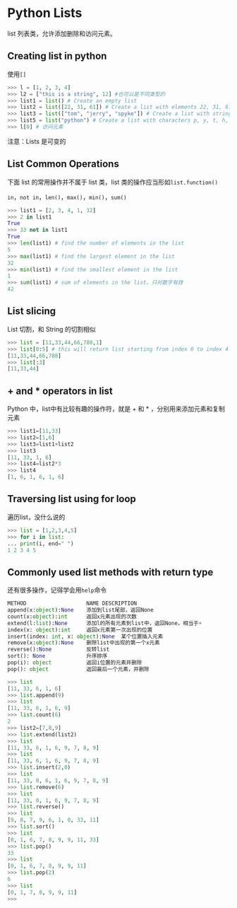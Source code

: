 # Python Lists

list 列表类，允许添加删除和访问元素。

## Creating list in python

使用`[]`

```python
>>> l = [1, 2, 3, 4]
>>> l2 = ["this is a string", 12] #也可以是不同类型的
>>> list1 = list() # Create an empty list
>>> list2 = list([22, 31, 61]) # Create a list with elements 22, 31, 61
>>> list3 = list(["tom", "jerry", "spyke"]) # Create a list with strings
>>> list5 = list("python") # Create a list with characters p, y, t, h, o, n
>>> l[0] # 访问元素
```


注意：Lists 是可变的

## List Common Operations

下面 list 的常用操作并不属于 list 类，list 类的操作应当形如`list.function()`

`in`，`not in`，`len()`，`max()`，`min()`，`sum()`

```python
>>> list1 = [2, 3, 4, 1, 32]
>>> 2 in list1
True
>>> 33 not in list1
True
>>> len(list1) # find the number of elements in the list
5
>>> max(list1) # find the largest element in the list
32
>>> min(list1) # find the smallest element in the list
1
>>> sum(list1) # sum of elements in the list。只对数字有效
42
```



## List slicing

List 切割，和 String 的切割相似

```python
>>> list = [11,33,44,66,788,1]
>>> list[0:5] # this will return list starting from index 0 to index 4
[11,33,44,66,788]
>>> list[:3] 
[11,33,44]
```

## +  and *  operators in list

Python 中，list中有比较有趣的操作符，就是 + 和 * ，分别用来添加元素和复制元素
```python
>>> list1=[11,33]
>>> list2=[1,6]
>>> list3=list1+list2
>>> list3
[11, 33, 1, 6]
>>> list4=list2*3
>>> list4
[1, 6, 1, 6, 1, 6]
```

## Traversing list using for loop

遍历list，没什么说的
```python
>>> list = [1,2,3,4,5]
>>> for i in list:
... print(i, end=" ")
1 2 3 4 5
```

## Commonly used list methods with return type

还有很多操作，记得学会用`help`命令

```python
METHOD                   NAME DESCRIPTION
append(x:object):None	 添加到list尾部，返回None
count(x:object):int	     返回x元素出现的次数
extend(l:list):None	     添加l的所有元素到list中，返回None，相当于+
index(x: object):int 	 返回x元素第一次出现的位置
insert(index: int, x: object):None 	某个位置插入元素
remove(x:object):None 	 删除list中出现的第一个x元素
reverse():None 	         反转list
sort(): None 	         升序排序
pop(i): object 	         返回i位置的元素并删除
pop(): object            返回最后一个元素，并删除
```

```python
>>> list
[11, 33, 6, 1, 6]
>>> list.append(9)
>>> list
[11, 33, 6, 1, 6, 9]
>>> list.count(6)
2
>>> list2=[7,8,9]
>>> list.extend(list2)
>>> list
[11, 33, 6, 1, 6, 9, 7, 8, 9]
>>> list
[11, 33, 6, 1, 6, 9, 7, 8, 9]
>>> list.insert(2,0)
>>> list
[11, 33, 0, 6, 1, 6, 9, 7, 8, 9]
>>> list.remove(6)
>>> list
[11, 33, 0, 1, 6, 9, 7, 8, 9]
>>> list.reverse()
>>> list
[9, 8, 7, 9, 6, 1, 0, 33, 11]
>>> list.sort()
>>> list
[0, 1, 6, 7, 8, 9, 9, 11, 33]
>>> list.pop()
33
>>> list
[0, 1, 6, 7, 8, 9, 9, 11]
>>> list.pop(2)
6
>>> list
[0, 1, 7, 8, 9, 9, 11]
>>>
```